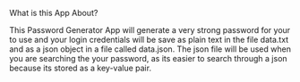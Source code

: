 What is this App About?

This Password Generator App will generate a very strong password for your to use and your login credentials
will be save as plain text in the file data.txt and as a json object in a file called data.json. The json
file will be used when you are searching the your password, as its easier to search through a json because
its stored as a key-value pair.